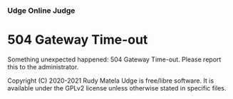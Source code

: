### Udge Online Judge

# 504 Gateway Time-out

Something unexpected happened: 504 Gateway Time-out.
Please report this to the administrator.


Copyright (C) 2020-2021  Rudy Matela
Udge is free/libre software.
It is available under the GPLv2 license
unless otherwise stated in specific files.
